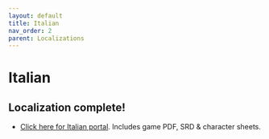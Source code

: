 ```yaml
---
layout: default
title: Italian
nav_order: 2
parent: Localizations
---
```


# Italian
## Localization complete!
- [Click here for Italian portal](https://idolofmanyhands.github.io/cairn-ita/). Includes game PDF, SRD & character sheets.
